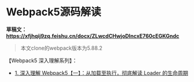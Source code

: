 # Webpack5源码解读

**草稿文：https://xfjhqij9zq.feishu.cn/docx/ZLwcdCHwjoDIncxE760cEGKGndc**

> 本文clone的webpack版本为5.88.2

【Webpack5 深入理解系列】：
- [1. 深入理解 Webpack5【一】：从加载至执行，彻底解读 Loader 的生命周期](https://juejin.cn/post/7317117757543956480)